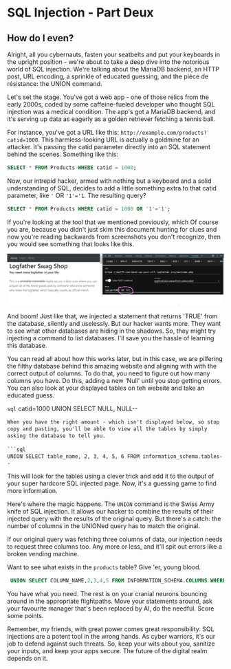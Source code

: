 # SQL Injection - Part Deux
## How do I even?

Alright, all you cybernauts, fasten your seatbelts and put your keyboards in the upright position - we're about to take a deep dive into the notorious world of SQL injection. We're talking about the MariaDB backend, an HTTP post, URL encoding, a sprinkle of educated guessing, and the pièce de résistance: the UNION command.

Let's set the stage. You've got a web app - one of those relics from the early 2000s, coded by some caffeine-fueled developer who thought SQL injection was a medical condition. The app's got a MariaDB backend, and it's serving up data as eagerly as a golden retriever fetching a tennis ball.

For instance, you've got a URL like this: `http://example.com/products?catid=1000`. This harmless-looking URL is actually a goldmine for an attacker. It's passing the catid parameter directly into an SQL statement behind the scenes. Something like this:
```sql
SELECT * FROM Products WHERE catid = 1000;
```
Now, our intrepid hacker, armed with nothing but a keyboard and a solid understanding of SQL, decides to add a little something extra to that catid parameter, like `'` OR `'1'='1`. The resulting query?
```sql
SELECT * FROM Products WHERE catid = 1000 OR '1'='1';
```

If you're looking at the tool that we mentioned previously, which Of course you are, because you didn't just skim this document hunting for clues and now you're reading backwards from screenshots you don't recognize, then you would see something that looks like this. 

![Screenshot](./images/hackbar.png)

And boom! Just like that, we injected a statement that returns 'TRUE' from the database, silently and uselessly. But our hacker wants more. They want to see what other databases are hiding in the shadows. So, they might try injecting a command to list databases.  I'll save you the hassle of learning this database.

You can read all about how this works later, but in this case, we are pilfering the filthy database behind this amazing website and aligning with with the correct output of columns.  To do that, you need to figure out how many columns you have.   Do this, adding a new 'Null' until you stop getting errors.  You can also look at your displayed tables on teh website and take an educated guess.

```sql```
catid=1000 UNION SELECT NULL, NULL--
```
When you have the right amount - which isn't displayed below, so stop copy and pasting, you'll be able to view all the tables by simply asking the database to tell you. 

```sql
UNION SELECT table_name, 2, 3, 4, 5, 6 FROM information_schema.tables--
```
This will look for the tables using a clever trick and add it to the output of your super hardcore SQL injected page.  Now, it's a guessing game to find more information.

Here's where the magic happens. The `UNION` command is the Swiss Army knife of SQL injection. It allows our hacker to combine the results of their injected query with the results of the original query. But there's a catch: the number of columns in the UNIONed query has to match the original.

If our original query was fetching three columns of data, our injection needs to request three columns too. Any more or less, and it'll spit out errors like a broken vending machine.

Want to see what exists in the `products` table?  Give 'er, young blood. 

```sql
 UNION SELECT COLUMN_NAME,2,3,4,5 FROM INFORMATION_SCHEMA.COLUMNS WHERE TABLE_NAME = 'products' --
 ```
You have what you need.  The rest is on your cranial neurons bouncing around in the appropriate flightpaths.  Move your statements around, ask your favourite manager that's been replaced by AI, do the needful.  Score some points.

Remember, my friends, with great power comes great responsibility. SQL injections are a potent tool in the wrong hands. As cyber warriors, it's our job to defend against such threats. So, keep your wits about you, sanitize your inputs, and keep your apps secure. The future of the digital realm depends on it.